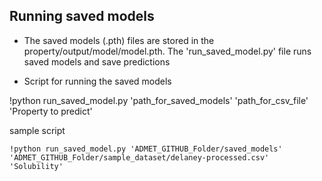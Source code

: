 
## Running saved models

- The saved models (.pth) files are stored in the property/output/model/model.pth. The 'run_saved_model.py' file runs saved models and save predictions

- Script for running the saved models

!python run_saved_model.py 'path_for_saved_models' 'path_for_csv_file' 'Property to predict'

sample script

```
!python run_saved_model.py 'ADMET_GITHUB_Folder/saved_models' 'ADMET_GITHUB_Folder/sample_dataset/delaney-processed.csv' 'Solubility'

```
